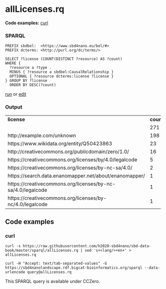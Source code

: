 # allLicenses.rq

**Code examples:** [curl](#curl)

### SPARQL

```sparql
PREFIX sbdbel:  <https://www.sbd4nano.eu/bel/#>
PREFIX dcterms: <http://purl.org/dc/terms/>

SELECT ?license (COUNT(DISTINCT ?resource) AS ?count)
WHERE {
  ?resource a ?type .
  MINUS { ?resource a sbdbel:CausalRelationship }
  OPTIONAL { ?resource dcterms:license ?license }
} GROUP BY ?license
  ORDER BY DESC(?count)
```

[run](https://query.wikidata.org/embed.html#PREFIX%20sbdbel%3A%20%20%3Chttps%3A%2F%2Fwww.sbd4nano.eu%2Fbel%2F%23%3E%0APREFIX%20dcterms%3A%20%3Chttp%3A%2F%2Fpurl.org%2Fdc%2Fterms%2F%3E%0A%0ASELECT%20%3Flicense%20%28COUNT%28DISTINCT%20%3Fresource%29%20AS%20%3Fcount%29%0AWHERE%20%7B%0A%20%20%3Fresource%20a%20%3Ftype%20.%0A%20%20MINUS%20%7B%20%3Fresource%20a%20sbdbel%3ACausalRelationship%20%7D%0A%20%20OPTIONAL%20%7B%20%3Fresource%20dcterms%3Alicense%20%3Flicense%20%7D%0A%7D%20GROUP%20BY%20%3Flicense%0A%20%20ORDER%20BY%20DESC%28%3Fcount%29%0A) or [edit](https://query.wikidata.org/#PREFIX%20sbdbel%3A%20%20%3Chttps%3A%2F%2Fwww.sbd4nano.eu%2Fbel%2F%23%3E%0APREFIX%20dcterms%3A%20%3Chttp%3A%2F%2Fpurl.org%2Fdc%2Fterms%2F%3E%0A%0ASELECT%20%3Flicense%20%28COUNT%28DISTINCT%20%3Fresource%29%20AS%20%3Fcount%29%0AWHERE%20%7B%0A%20%20%3Fresource%20a%20%3Ftype%20.%0A%20%20MINUS%20%7B%20%3Fresource%20a%20sbdbel%3ACausalRelationship%20%7D%0A%20%20OPTIONAL%20%7B%20%3Fresource%20dcterms%3Alicense%20%3Flicense%20%7D%0A%7D%20GROUP%20BY%20%3Flicense%0A%20%20ORDER%20BY%20DESC%28%3Fcount%29%0A)



### Output

<table>
  <tr>
    <td><b>license</b></td>
    <td><b>count</b></td>
  </tr>
  <tr>
    <td></td>
    <td>271</td>
  </tr>
  <tr>
    <td>http://example.com/unknown</td>
    <td>198</td>
  </tr>
  <tr>
    <td>https://www.wikidata.org/entity/Q50423863</td>
    <td>23</td>
  </tr>
  <tr>
    <td>http://creativecommons.org/publicdomain/zero/1.0/</td>
    <td>16</td>
  </tr>
  <tr>
    <td>https://creativecommons.org/licenses/by/4.0/legalcode</td>
    <td>5</td>
  </tr>
  <tr>
    <td>https://creativecommons.org/licenses/by-nc-sa/4.0/</td>
    <td>2</td>
  </tr>
  <tr>
    <td>https://search.data.enanomapper.net/about/enanomapper/</td>
    <td>1</td>
  </tr>
  <tr>
    <td>https://creativecommons.org/licenses/by-nc-sa/4.0/legalcode</td>
    <td>1</td>
  </tr>
  <tr>
    <td>https://creativecommons.org/licenses/by-nc/4.0/legalcode</td>
    <td>1</td>
  </tr>
</table>

## Code examples

### curl

```shell
curl -s https://raw.githubusercontent.com/h2020-sbd4nano/sbd-data-book/master/sparql/allLicenses.rq | sed 's+<lang/>+en+' > allLicenses.rq

curl -H "Accept: text/tab-separated-values" -G https://sbd4nanolandscape.rdf.bigcat-bioinformatics.org/sparql --data-urlencode query@allLicenses.rq
```

This SPARQL query is available under CCZero.
